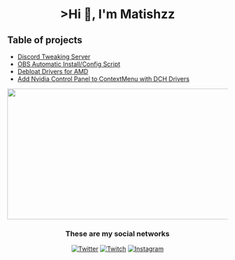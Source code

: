 <h1 align="center">>Hi 👋, I'm Matishzz </h1>


## Table of projects
- [Discord Tweaking Server](https://discord.gg/ZQKFga6mcb)
- [OBS Automatic Install/Config Script](https://github.com/Matishzz/OBS-Studio)
- [Debloat Drivers for AMD](https://github.com/Matishzz/AMD-Install-Drivers)
- [Add Nvidia Control Panel to ContextMenu with DCH Drivers](https://github.com/Matishzz/DCH-ControlPanel)
<p align="center">
<img src="https://media.tenor.com/9VvvTMbjviUAAAAC/leticia-fate-fate-juana-de-arco.gif" width="600" height="300">
</p>
<h3 align="center">These are my social networks</h3>

<div align="center">

  [![Twitter](https://img.shields.io/badge/-Twitter-blue?style=for-the-badge&logo=twitter)](https://twitter.com/matishzz)
  [![Twitch](https://img.shields.io/badge/-Twitch-lightgrey?style=for-the-badge&logo=twitch)](https://www.twitch.tv/matishzz)
  [![Instagram](https://img.shields.io/badge/-Instagram-yellow?style=for-the-badge&logo=Instagram)](https://www.instagram.com/matiiux/)

